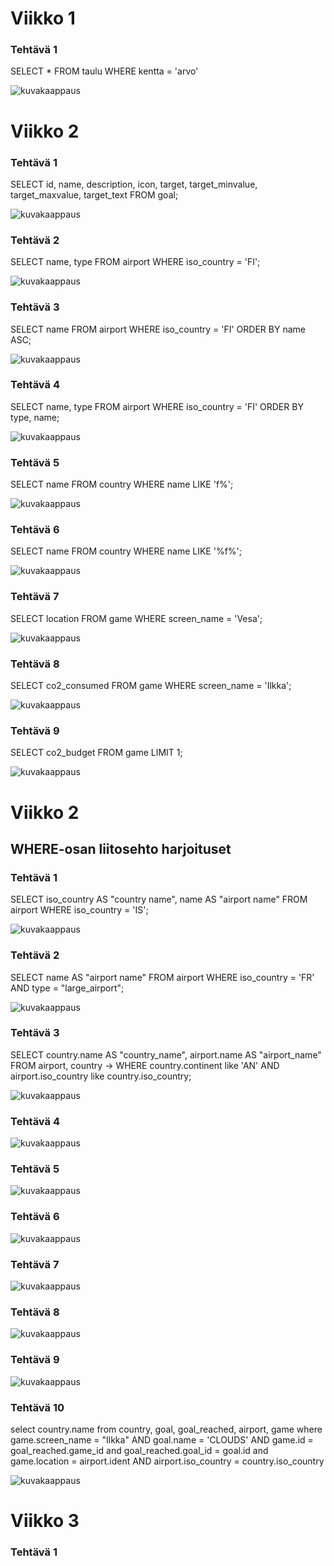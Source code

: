 # Viikko 1

### Tehtävä 1
SELECT * FROM taulu WHERE kentta = 'arvo'

![kuvakaappaus](viikko1teht1.png)


# Viikko 2

### Tehtävä 1
SELECT id, name, description, icon, target, target_minvalue, target_maxvalue, target_text FROM goal;

![kuvakaappaus](Viikko2Teht1.png)

### Tehtävä 2
 SELECT name, type FROM airport WHERE iso_country = 'FI';

![kuvakaappaus](Viikko2Teht2.png)

### Tehtävä 3
SELECT name FROM airport WHERE iso_country = 'FI' ORDER BY name ASC;

![kuvakaappaus](Viikko2Teht3.png)


### Tehtävä 4
SELECT name, type FROM airport WHERE iso_country = 'FI' ORDER BY type, name;

![kuvakaappaus](Viikko2Teht4.png)


### Tehtävä 5
SELECT name FROM country WHERE name LIKE 'f%';


![kuvakaappaus](Viikko2Teht5.png)


### Tehtävä 6
SELECT name FROM country WHERE name LIKE '%f%';


![kuvakaappaus](Viikko2Teht6.png)


### Tehtävä 7
SELECT location FROM game WHERE screen_name = 'Vesa';

![kuvakaappaus](Viikko2Teht7.png)

### Tehtävä 8
SELECT co2_consumed FROM game WHERE screen_name = 'Ilkka';

![kuvakaappaus](Viikko2Teht8.png)


### Tehtävä 9
SELECT co2_budget FROM game LIMIT 1;

![kuvakaappaus](Viikko2Teht9.png)


# Viikko 2
## WHERE-osan liitosehto harjoituset

### Tehtävä 1
SELECT iso_country AS "country name", name AS "airport name" FROM airport WHERE iso_country = 'IS';


![kuvakaappaus](Viikko2Teht2.1.png)


### Tehtävä 2
SELECT name AS "airport name" FROM airport WHERE iso_country = 'FR' AND type = "large_airport";


![kuvakaappaus](Viikko2Teht2.2.png)


### Tehtävä 3
SELECT country.name AS "country_name", airport.name AS "airport_name" FROM airport, country
    -> WHERE country.continent like 'AN' AND airport.iso_country like country.iso_country;


![kuvakaappaus](Viikko2Teht2.3.png)



### Tehtävä 4



![kuvakaappaus](Viikko2Teht2.4.png)


### Tehtävä 5


![kuvakaappaus](Viikko2Teht2.5.png)


### Tehtävä 6


![kuvakaappaus](Viikko2Teht2.6.png)


### Tehtävä 7



![kuvakaappaus](Viikko2Teht2.7.png)


### Tehtävä 8



![kuvakaappaus](Viikko2Teht2.8.png)


### Tehtävä 9


![kuvakaappaus](Viikko2Teht2.9.png)


### Tehtävä 10
select country.name
     from country, goal, goal_reached, airport, game
    where game.screen_name = "Ilkka" AND goal.name = 'CLOUDS' AND game.id = goal_reached.game_id and goal_reached.goal_id = goal.id and game.location = airport.ident AND airport.iso_country = country.iso_country

![kuvakaappaus](Viikko2Teht2.10.png)



# Viikko 3


### Tehtävä 1














